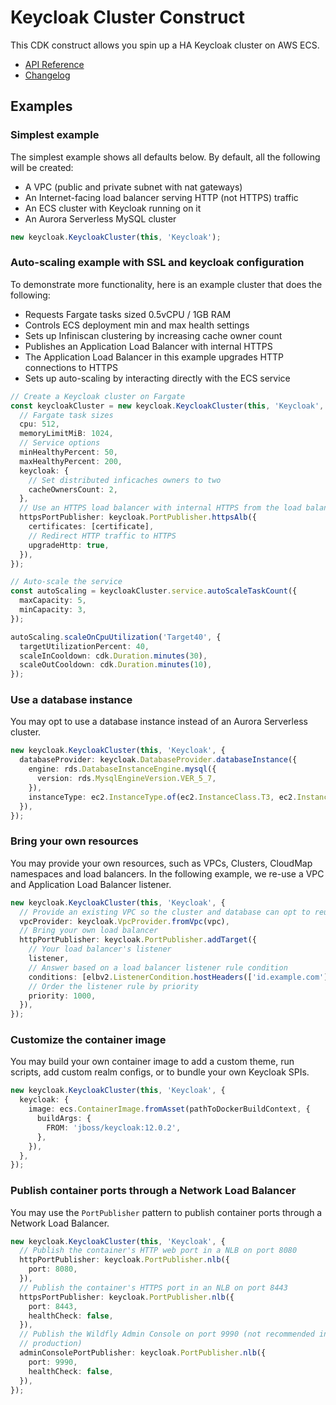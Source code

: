 # Keycloak Cluster Construct

This CDK construct allows you spin up a HA Keycloak cluster on AWS ECS.

* [API Reference](https://github.com/wheatstalk/cdk-ecs-keycloak/blob/master/API.md)
* [Changelog](https://github.com/wheatstalk/cdk-ecs-keycloak/blob/master/CHANGELOG.md)

## Examples

### Simplest example

The simplest example shows all defaults below. By default, all the following will be created:

- A VPC (public and private subnet with nat gateways)
- An Internet-facing load balancer serving HTTP (not HTTPS) traffic
- An ECS cluster with Keycloak running on it
- An Aurora Serverless MySQL cluster

```ts
new keycloak.KeycloakCluster(this, 'Keycloak');
```

### Auto-scaling example with SSL and keycloak configuration

To demonstrate more functionality, here is an example cluster that does the following:

- Requests Fargate tasks sized 0.5vCPU / 1GB RAM
- Controls ECS deployment min and max health settings
- Sets up Infiniscan clustering by increasing cache owner count
- Publishes an Application Load Balancer with internal HTTPS
- The Application Load Balancer in this example upgrades HTTP connections to HTTPS
- Sets up auto-scaling by interacting directly with the ECS service

```ts
// Create a Keycloak cluster on Fargate
const keycloakCluster = new keycloak.KeycloakCluster(this, 'Keycloak', {
  // Fargate task sizes
  cpu: 512,
  memoryLimitMiB: 1024,
  // Service options
  minHealthyPercent: 50,
  maxHealthyPercent: 200,
  keycloak: {
    // Set distributed inficaches owners to two
    cacheOwnersCount: 2,
  },
  // Use an HTTPS load balancer with internal HTTPS from the load balancer to Keycloak.
  httpsPortPublisher: keycloak.PortPublisher.httpsAlb({
    certificates: [certificate],
    // Redirect HTTP traffic to HTTPS
    upgradeHttp: true,
  }),
});

// Auto-scale the service
const autoScaling = keycloakCluster.service.autoScaleTaskCount({
  maxCapacity: 5,
  minCapacity: 3,
});

autoScaling.scaleOnCpuUtilization('Target40', {
  targetUtilizationPercent: 40,
  scaleInCooldown: cdk.Duration.minutes(30),
  scaleOutCooldown: cdk.Duration.minutes(10),
});
```

### Use a database instance

You may opt to use a database instance instead of an Aurora Serverless cluster.

```ts
new keycloak.KeycloakCluster(this, 'Keycloak', {
  databaseProvider: keycloak.DatabaseProvider.databaseInstance({
    engine: rds.DatabaseInstanceEngine.mysql({
      version: rds.MysqlEngineVersion.VER_5_7,
    }),
    instanceType: ec2.InstanceType.of(ec2.InstanceClass.T3, ec2.InstanceSize.MICRO),
  }),
});
```

### Bring your own resources

You may provide your own resources, such as VPCs, Clusters, CloudMap namespaces and load balancers. In the following
example, we re-use a VPC and Application Load Balancer listener.

```ts
new keycloak.KeycloakCluster(this, 'Keycloak', {
  // Provide an existing VPC so the cluster and database can opt to reuse it
  vpcProvider: keycloak.VpcProvider.fromVpc(vpc),
  // Bring your own load balancer
  httpPortPublisher: keycloak.PortPublisher.addTarget({
    // Your load balancer's listener
    listener,
    // Answer based on a load balancer listener rule condition
    conditions: [elbv2.ListenerCondition.hostHeaders(['id.example.com'])],
    // Order the listener rule by priority
    priority: 1000,
  }),
});
```

### Customize the container image

You may build your own container image to add a custom theme, run scripts, add custom realm configs, or to bundle your
own Keycloak SPIs.

```ts
new keycloak.KeycloakCluster(this, 'Keycloak', {
  keycloak: {
    image: ecs.ContainerImage.fromAsset(pathToDockerBuildContext, {
      buildArgs: {
        FROM: 'jboss/keycloak:12.0.2',
      },
    }),
  },
});
```

### Publish container ports through a Network Load Balancer

You may use the `PortPublisher` pattern to publish container ports through a Network Load Balancer.

```ts
new keycloak.KeycloakCluster(this, 'Keycloak', {
  // Publish the container's HTTP web port in a NLB on port 8080
  httpPortPublisher: keycloak.PortPublisher.nlb({
    port: 8080,
  }),
  // Publish the container's HTTPS port in an NLB on port 8443
  httpsPortPublisher: keycloak.PortPublisher.nlb({
    port: 8443,
    healthCheck: false,
  }),
  // Publish the Wildfly Admin Console on port 9990 (not recommended in
  // production)
  adminConsolePortPublisher: keycloak.PortPublisher.nlb({
    port: 9990,
    healthCheck: false,
  }),
});
```
